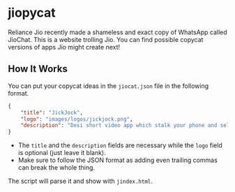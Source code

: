 # jiopycat

Reliance Jio recently made a shameless and exact copy of WhatsApp called JioChat. This is a website trolling Jio. You can find possible copycat versions of apps Jio might create next!

## How It Works

You can put your copycat ideas in the `jiocat.json` file in the following format. 

```json
{
    "title": "JickJock",
    "logo": "images/logos/jickjock.png",
    "description": "Desi short video app which stalk your phone and sell your details in black market."
}

```

* The `title` and the `description` fields are necessary while the `logo` field is optional (just leave it blank).
* Make sure to follow the JSON format as adding even trailing commas can break the whole thing.

The script will parse it and show with ```jindex.html```.
